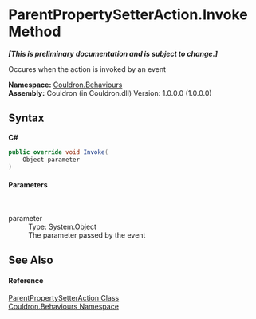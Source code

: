 # ParentPropertySetterAction.Invoke Method 
 _**\[This is preliminary documentation and is subject to change.\]**_

Occures when the action is invoked by an event

**Namespace:**&nbsp;<a href="N_Couldron_Behaviours">Couldron.Behaviours</a><br />**Assembly:**&nbsp;Couldron (in Couldron.dll) Version: 1.0.0.0 (1.0.0.0)

## Syntax

**C#**<br />
``` C#
public override void Invoke(
	Object parameter
)
```


#### Parameters
&nbsp;<dl><dt>parameter</dt><dd>Type: System.Object<br />The parameter passed by the event</dd></dl>

## See Also


#### Reference
<a href="T_Couldron_Behaviours_ParentPropertySetterAction">ParentPropertySetterAction Class</a><br /><a href="N_Couldron_Behaviours">Couldron.Behaviours Namespace</a><br />